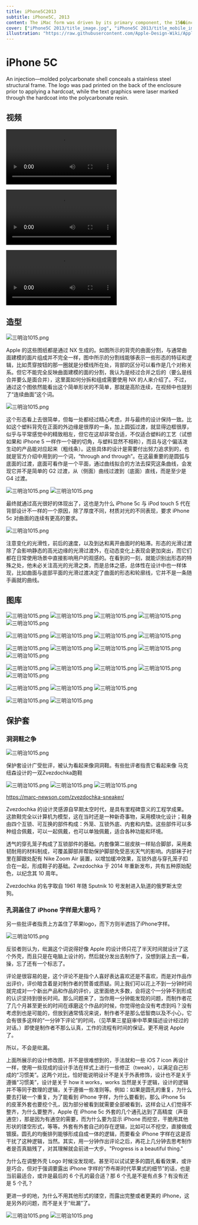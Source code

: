 ```yaml
---
title: iPhone5C2013
subtitle: iPhone5C, 2013
content: The iMac form was driven by its primary component, the 15��inch blown-glass cathode ray tube.
cover: ["iPhone5C 2013/title_image.jpg", "iPhone5C 2013/title_mobile_image.jpg"]
illustration: "https://raw.githubusercontent.com/Apple-Design-Wiki/Apple-Design-Wiki.github.io/refs/heads/valaxy/pages/posts/iPhone5C%202013/hero_5c_blue_2x.png"
---
```


# iPhone 5C

An injection—molded polycarbonate shell conceals a stainless steel structural frame. The logo was pad printed on the back of the enclosure prior to applying a hardcoat, while the text graphics were laser marked through the hardcoat into the polycarbonate resin.

## 视频

<video src="./iphone5c-designed-together-cc-us-20131011_848x480.mp4" controls="controls"></video>

<video src="./iphone5c-feature-cc-us-20131003_848x480.mp4" controls="controls"></video>

<video src="./iphone5c-plastic-perfected-cc-us-20131011_1920x1080h.mp4" controls="controls"></video>

## 造型

![三明治1015.png](./1b7bf09dd9321a7a6e50a52f6d217410_b.jpg)

Apple 的这些图纸都是通过 NX 生成的。如图所示的背壳的曲面分割，与通常曲面建模的面片组成并不完全一样，图中所示的分割线能够表示一些形态的特征和逻辑，比如贯穿按钮的那一圈就是分模线所在处，背部的区分可以看作是几个对称关系。但它不能完全反映曲面建模的面的分割，我认为是经过合并之后的（要么是线合并要么是面合并），这里面如何分拆和组成需要使用 NX 的人来介绍了。不过，通过这个图依然能看出这个简单形状的不简单，那就是高阶连续，在视频中也提到了“连续曲面”这个词。

![三明治1015.png](./d7ab6878ab229b12f4ab8335bc2e28c3_1440w.webp)

这个形态看上去很简单，但每一处都经过精心考虑，并与最终的设计保持一致。比如这个塑料背壳在正面的外边缘是很厚的一条，加上圆弧过渡，就显得边框很厚，似乎与平常感觉中的精致相左，但它在这却非常合适，不仅适合塑料的工艺（试想如果和 iPhone 5 一样作一个硬的切角，与塑料显然不相称），而且与这个偏活泼生动的产品能对应起来（粗线条）。这些具体的设计是需要付出努力追求到的，也就是官方介绍中用到的一个词，“through and through”。在这最重要的是圆弧与底面的过渡，底面可看作是一个平面，通过曲线拟合的方法去探究这条曲线，会发现它并不是简单的 G2 过渡，从（侧面）曲线过渡到（底面）直线，而是至少是 G4 过渡。

![三明治1015.png](./c61b05f55d68ae7fe9a9738ac7c638c2_1440w.webp)
![三明治1015.png](./7fb440c0eaf1cbc0c093e07be94644f1_1440w.webp)

最终就通过高光很好的体现出了，这也是为什么 iPhone 5c 与 iPod touch 5 代在背部设计不一样的一个原因，除了厚度不同，材质对光的不同表现，要求 iPhone 5c 对曲面的连续有更高的要求。

![三明治1015.png](./gfZiH70.gif)

注意变化的光滑性，前后的速度，以及到达和离开曲面时的粘滞。形态的光滑过渡除了会影响静态的高光边缘的光滑过渡外，在动态变化上表现会更加突出，而它们都在日常使用场景中直接影响用户的观感的。在看到的一刻，就能识别出形态的特殊之处，他未必关注高光的光滑之类，而是总体之感，总体性在设计中也一样体现，比如曲面与底部平面的光滑过渡决定了曲面的形态和轮廓线，它并不是一条随手画就的曲线。

## 图库

![三明治1015.png](./design_gallery_slide_blue.jpg)
![三明治1015.png](./design_gallery_slide_green.jpg)
![三明治1015.png](./design_gallery_slide_pink.jpg)
![三明治1015.png](./design_gallery_slide_white.jpg)
![三明治1015.png](./design_gallery_slide_yellow.jpg)

![三明治1015.png](./hero_5c_green_2x.png)
![三明治1015.png](./hero_5c_pink_2x.png)
![三明治1015.png](./hero_5c_white_2x.png)
![三明治1015.png](./hero_5c_yellow_2x.png)

![三明治1015.png](./band_plastics_device_blue.jpg)
![三明治1015.png](./band_plastics_device_green.jpg)
![三明治1015.png](./band_plastics_device_pink.jpg)
![三明治1015.png](./band_plastics_device_white.jpg)
![三明治1015.png](./band_plastics_device_yellow.jpg)

![三明治1015.png](./home_iphone5c_hero_blue_large_2x.png)
![三明治1015.png](./home_iphone5c_hero_green_large_2x.png)
![三明治1015.png](./home_iphone5c_hero_pink_large_2x.png)
![三明治1015.png](./home_iphone5c_hero_white_large_2x.png)
![三明治1015.png](./home_iphone5c_hero_yellow_large_2x.png)

![三明治1015.png](./iPhone5c_34L_AllColors_PRINT.png)
![三明治1015.png](./iPhone5c_Backs-Cases_PRINT.png)
![三明治1015.png](./hero_5c_yellow_2x.png)

![三明治1015.png](./band_device_white.jpg)
![三明治1015.png](./lte_wireless.png)

## 保护套

### 洞洞鞋之争

![三明治1015.png](./iPhone5c_Backs-Cases_PRINT.png)

保护套设计广受批评，被认为看起来像洞洞鞋。有些批评者指责它看起来像 马克纽森设计的一双Zvezdochka跑鞋

![三明治1015.png](./Zvezdochka_01.jpg.3840x2160_q90_crop.jpg)
![三明治1015.png](./Zvezdochka_03.jpg.3840x2160_q90_crop.jpg)
![三明治1015.png](./Zvezdochka_02.jpg.3840x2160_q90_crop.jpg)

https://marc-newson.com/zvezdochka-sneaker/

Zvezdochka 的设计灵感源自早期太空时代，是具有里程碑意义的工程学成果。这款鞋完全以计算机为模型，这在当时还是一种新奇事物，采用模块化设计；鞋身由四个互锁、可互换的部件构成：外笼、互锁外底、内套和内垫。这些部件可以多种组合佩戴，可以一起佩戴，也可以单独佩戴，适合各种功能和环境。

透气的穿孔笼子构成了互锁部件的基础。内套像第二层皮肤一样贴合脚部，采用柔韧耐用的材料制成，可覆盖脚部并帮助保护脚部免受恶劣天气的影响。内部袜子衬里在脚跟处配有 Nike Zoom Air 装置，以增加缓冲效果，互锁外底与穿孔笼子扣合在一起，形成鞋子的基础。Zvezdochka 于 2014 年重新发布，共有五种原始配色，以纪念其 10 周年。

Zvezdochka 的名字取自 1961 年随 Sputnik 10 号发射进入轨道的俄罗斯太空狗。

### 孔洞盖住了 iPhone 字样是大意吗？

另一些批评者指责上方盖住了苹果logo，而下方则半遮挡了iPhone字样。

![三明治1015.png](./e3a9949632ec5b005b8901e91b13e75a_b.jpg)

反驳者则认为，纰漏这个词说得好像 Apple 的设计师只花了半天时间就设计了这个外壳，而且只是在电脑上设计的，然后就分发出去制作了，没想到装上去一看，操，忘了还有一个标志了。

评论是很容易的是，这个评论不是指个人喜好表达喜欢还是不喜欢，而是对作品作出评价，评价暗含着是对制作者的赞善或质疑。同上我们可以花上不到一分钟时间就完成对一个新出产品和作品的评价，这里面绝大多数，会将这个一分钟不到形成的认识坚持到很长时间。那么问题来了，当你用一分钟能发现的问题，而制作者花了几个月甚至更长的时间在琢磨这个作品的时候，你觉得他会没有考虑到吗？没有考虑到也是可能的，但放到通常情况来说，制作者不是那么低智商以及不小心，它会有很多这样的“一分钟下评论”的时间，（见苹果三星庭审中苹果描述设计经过的对话。）即使是制作者不那么认真，工作的流程有时间的保证。更不用说 Apple 了。

所以，不会是纰漏。

上面所展示的设计修改图，并不是很难想到的，手法就和一些 iOS 7 icon 再设计一样，使用一些现成的设计手法在样式上进行一些修正（tweak），以满足自己形成的“习惯美”。这两个对比，恰好能说明设计不是关于外表修饰，设计也不是关于遵循“习惯美”，设计是关于 how it works，works 当然是关于逻辑，设计的逻辑并不等同于数理的逻辑，关于遵循一些准则等。例如：如果是圆孔的重复，为什么要去打破一个重复，为了能看到 iPhone 字样，为什么要看到，那么 iPhone 5s 的皮革外套也要挖个孔，因为部分被看到就需要全部被看到，这样会让人们觉得不整齐，为什么要整齐，Apple 在 iPhone 5c 外套的几个通孔达到了高精度（声音通空），那是因为有通空的需要，而为什么要为显示 iPhone 而挖空，干脆用其他形状的镂空形式，等等。外套有外套自己的存在逻辑，比如可以不挖空，直接做成镀膜。圆孔的均衡排列能够形成自成一体的逻辑，而要看全 iPhone 字样在这是否干扰了这种逻辑，当然。其实，用一分钟作出评论之后，再花上几分钟去思考制作者是否真脑残了，对其理解就会前进一大步。"Progress is a beautiful thing."

为什么在调整外壳 Logo 时候没发现呢。甚至可以试试更多的圆孔看看效果，或许是巧合，但对于强调要露出 iPhone 字样的“乔布斯时代苹果式的细节”的话，也是当前最适合，或许是最后的 6 个孔的最合适？那 6 个孔是不是有点多？有没有还是 5 个孔？

更进一步的地，为什么不用其他形式的镂空，而露出完整或者更美的 iPhone，这是另外的问题，而不是关于“纰漏”了。

![三明治1015.png](./band_cases_device_back.png)
![三明治1015.png](./band_cases_device_front.png)
